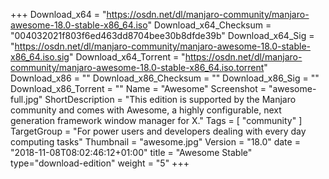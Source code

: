 +++
Download_x64 = "https://osdn.net/dl/manjaro-community/manjaro-awesome-18.0-stable-x86_64.iso"
Download_x64_Checksum = "004032021f803f6ed463dd8704bee30b8dfde39b"
Download_x64_Sig = "https://osdn.net/dl/manjaro-community/manjaro-awesome-18.0-stable-x86_64.iso.sig"
Download_x64_Torrent = "https://osdn.net/dl/manjaro-community/manjaro-awesome-18.0-stable-x86_64.iso.torrent"
Download_x86 = ""
Download_x86_Checksum = ""
Download_x86_Sig = ""
Download_x86_Torrent = ""
Name = "Awesome"
Screenshot = "awesome-full.jpg"
ShortDescription = "This edition is supported by the Manjaro community and comes with Awesome, a highly configurable, next generation framework window manager for X."
Tags = [ "community" ]
TargetGroup = "For power users and developers dealing with every day computing tasks"
Thumbnail = "awesome.jpg"
Version = "18.0"
date = "2018-11-08T08:02:46:12+01:00"
title = "Awesome Stable"
type="download-edition"
weight = "5"
+++

